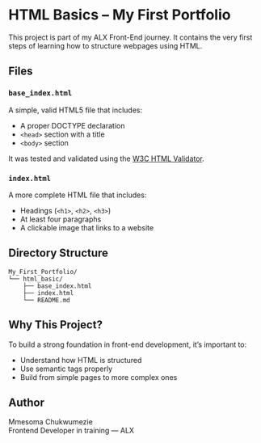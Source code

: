 # HTML Basics – My First Portfolio

This project is part of my ALX Front-End journey. It contains the very first steps of learning how to structure webpages using HTML.

## Files

### `base_index.html`
A simple, valid HTML5 file that includes:
- A proper DOCTYPE declaration
- `<head>` section with a title
- `<body>` section

It was tested and validated using the [W3C HTML Validator](https://validator.w3.org/).

### `index.html`
A more complete HTML file that includes:
- Headings (`<h1>`, `<h2>`, `<h3>`)
- At least four paragraphs
- A clickable image that links to a website

## Directory Structure

```
My_First_Portfolio/
└── html_basic/
    ├── base_index.html
    ├── index.html
    └── README.md
```

## Why This Project?

To build a strong foundation in front-end development, it’s important to:
- Understand how HTML is structured
- Use semantic tags properly
- Build from simple pages to more complex ones

## Author

Mmesoma Chukwumezie  
Frontend Developer in training — ALX
